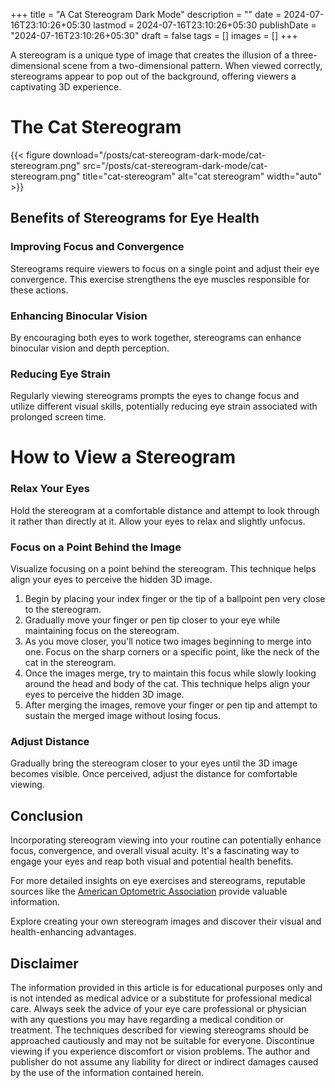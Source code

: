 +++
title = "A Cat Stereogram Dark Mode"
description = ""
date = 2024-07-16T23:10:26+05:30
lastmod = 2024-07-16T23:10:26+05:30
publishDate = "2024-07-16T23:10:26+05:30"
draft = false
tags = []
images = []
+++

A stereogram is a unique type of image that creates the illusion of a three-dimensional scene from a two-dimensional pattern. When viewed correctly, stereograms appear to pop out of the background, offering viewers a captivating 3D experience.

# The Cat Stereogram

{{< figure download="/posts/cat-stereogram-dark-mode/cat-stereogram.png" src="/posts/cat-stereogram-dark-mode/cat-stereogram.png" title="cat-stereogram" alt="cat stereogram" width="auto" >}}

## Benefits of Stereograms for Eye Health

### Improving Focus and Convergence

Stereograms require viewers to focus on a single point and adjust their eye convergence. This exercise strengthens the eye muscles responsible for these actions.

### Enhancing Binocular Vision

By encouraging both eyes to work together, stereograms can enhance binocular vision and depth perception.

### Reducing Eye Strain

Regularly viewing stereograms prompts the eyes to change focus and utilize different visual skills, potentially reducing eye strain associated with prolonged screen time.

# How to View a Stereogram

### Relax Your Eyes

Hold the stereogram at a comfortable distance and attempt to look through it rather than directly at it. Allow your eyes to relax and slightly unfocus.

### Focus on a Point Behind the Image

Visualize focusing on a point behind the stereogram. This technique helps align your eyes to perceive the hidden 3D image.

1. Begin by placing your index finger or the tip of a ballpoint pen very close to the stereogram.
2. Gradually move your finger or pen tip closer to your eye while maintaining focus on the stereogram.
3. As you move closer, you'll notice two images beginning to merge into one. Focus on the sharp corners or a specific point, like the neck of the cat in the stereogram.
4. Once the images merge, try to maintain this focus while slowly looking around the head and body of the cat. This technique helps align your eyes to perceive the hidden 3D image.
5. After merging the images, remove your finger or pen tip and attempt to sustain the merged image without losing focus.

### Adjust Distance

Gradually bring the stereogram closer to your eyes until the 3D image becomes visible. Once perceived, adjust the distance for comfortable viewing.

## Conclusion

Incorporating stereogram viewing into your routine can potentially enhance focus, convergence, and overall visual acuity. It's a fascinating way to engage your eyes and reap both visual and potential health benefits.

For more detailed insights on eye exercises and stereograms, reputable sources like the [American Optometric Association](https://www.aoa.org) provide valuable information.

Explore creating your own stereogram images and discover their visual and health-enhancing advantages.

## Disclaimer

The information provided in this article is for educational purposes only and is not intended as medical advice or a substitute for professional medical care. Always seek the advice of your eye care professional or physician with any questions you may have regarding a medical condition or treatment. The techniques described for viewing stereograms should be approached cautiously and may not be suitable for everyone. Discontinue viewing if you experience discomfort or vision problems. The author and publisher do not assume any liability for direct or indirect damages caused by the use of the information contained herein.
